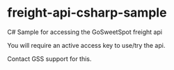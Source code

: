 ﻿freight-api-csharp-sample
=========================

C# Sample for accessing the GoSweetSpot freight api


You will require an active access key to use/try the api.  

Contact GSS support for this.